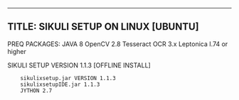 ---------------------------------------
TITLE: SIKULI SETUP ON LINUX [UBUNTU]
---------------------------------------

PREQ PACKAGES:
	JAVA 8
	OpenCV 2.8 
	Tesseract OCR 3.x 
	Leptonica I.74 or higher 

  

SIKULI SETUP VERSION 1.1.3 [OFFLINE INSTALL] 

        sikulixsetup.jar VERSION 1.1.3 
        sikulixsetupIDE.jar 1.1.3 
        JYTHON 2.7  